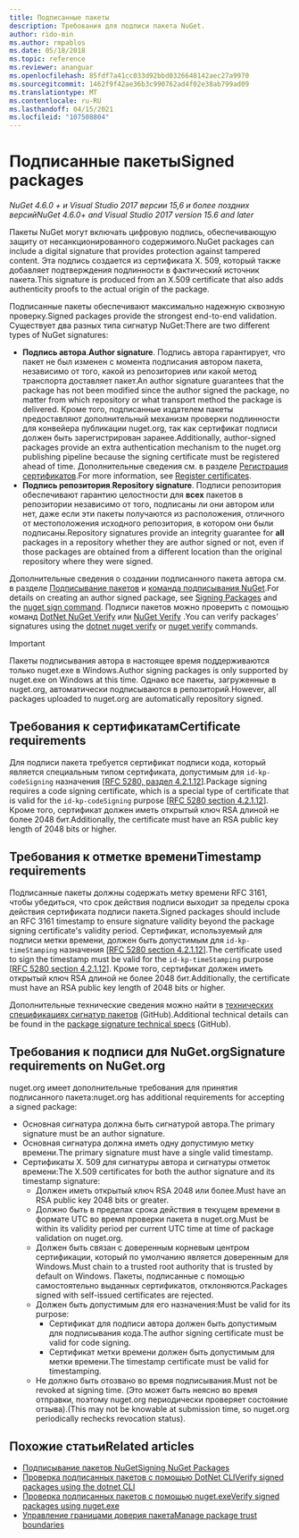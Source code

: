 ```yaml
---
title: Подписанные пакеты
description: Требования для подписи пакета NuGet.
author: rido-min
ms.author: rmpablos
ms.date: 05/18/2018
ms.topic: reference
ms.reviewer: ananguar
ms.openlocfilehash: 85fdf7a41cc033d92bbd0326648142aec27a9970
ms.sourcegitcommit: 1462f9f42ae36b3c990762ad4f02e38ab799ad09
ms.translationtype: MT
ms.contentlocale: ru-RU
ms.lasthandoff: 04/15/2021
ms.locfileid: "107508804"
---
```

# <a name="signed-packages"></a><span data-ttu-id="c282f-103">Подписанные пакеты</span><span class="sxs-lookup"><span data-stu-id="c282f-103">Signed packages</span></span>

<span data-ttu-id="c282f-104">*NuGet 4.6.0 + и Visual Studio 2017 версии 15,6 и более поздних версий*</span><span class="sxs-lookup"><span data-stu-id="c282f-104">*NuGet 4.6.0+ and Visual Studio 2017 version 15.6 and later*</span></span>

<span data-ttu-id="c282f-105">Пакеты NuGet могут включать цифровую подпись, обеспечивающую защиту от несанкционированного содержимого.</span><span class="sxs-lookup"><span data-stu-id="c282f-105">NuGet packages can include a digital signature that provides protection against tampered content.</span></span> <span data-ttu-id="c282f-106">Эта подпись создается из сертификата X. 509, который также добавляет подтверждения подлинности в фактический источник пакета.</span><span class="sxs-lookup"><span data-stu-id="c282f-106">This signature is produced from an X.509 certificate that also adds authenticity proofs to the actual origin of the package.</span></span>

<span data-ttu-id="c282f-107">Подписанные пакеты обеспечивают максимально надежную сквозную проверку.</span><span class="sxs-lookup"><span data-stu-id="c282f-107">Signed packages provide the strongest end-to-end validation.</span></span> <span data-ttu-id="c282f-108">Существует два разных типа сигнатур NuGet:</span><span class="sxs-lookup"><span data-stu-id="c282f-108">There are two different types of NuGet signatures:</span></span>
- <span data-ttu-id="c282f-109">**Подпись автора**.</span><span class="sxs-lookup"><span data-stu-id="c282f-109">**Author signature**.</span></span> <span data-ttu-id="c282f-110">Подпись автора гарантирует, что пакет не был изменен с момента подписания автором пакета, независимо от того, какой из репозиториев или какой метод транспорта доставляет пакет.</span><span class="sxs-lookup"><span data-stu-id="c282f-110">An author signature guarantees that the package has not been modified since the author signed the package, no matter from which repository or what transport method the package is delivered.</span></span> <span data-ttu-id="c282f-111">Кроме того, подписанные издателем пакеты предоставляют дополнительный механизм проверки подлинности для конвейера публикации nuget.org, так как сертификат подписи должен быть зарегистрирован заранее.</span><span class="sxs-lookup"><span data-stu-id="c282f-111">Additionally, author-signed packages provide an extra authentication mechanism to the nuget.org publishing pipeline because the signing certificate must be registered ahead of time.</span></span> <span data-ttu-id="c282f-112">Дополнительные сведения см. в разделе [Регистрация сертификатов](#signature-requirements-on-nugetorg).</span><span class="sxs-lookup"><span data-stu-id="c282f-112">For more information, see [Register certificates](#signature-requirements-on-nugetorg).</span></span>
- <span data-ttu-id="c282f-113">**Подпись репозитория**.</span><span class="sxs-lookup"><span data-stu-id="c282f-113">**Repository signature**.</span></span> <span data-ttu-id="c282f-114">Подписи репозитория обеспечивают гарантию целостности для **всех** пакетов в репозитории независимо от того, подписаны ли они автором или нет, даже если эти пакеты получаются из расположения, отличного от местоположения исходного репозитория, в котором они были подписаны.</span><span class="sxs-lookup"><span data-stu-id="c282f-114">Repository signatures provide an integrity guarantee for **all** packages in a repository whether they are author signed or not, even if those packages are obtained from a different location than the original repository where they were signed.</span></span>   

<span data-ttu-id="c282f-115">Дополнительные сведения о создании подписанного пакета автора см. в разделе [Подписывание пакетов](../create-packages/Sign-a-package.md) и [команда подписывания NuGet](../reference/cli-reference/cli-ref-sign.md).</span><span class="sxs-lookup"><span data-stu-id="c282f-115">For details on creating an author signed package, see [Signing Packages](../create-packages/Sign-a-package.md) and the [nuget sign command](../reference/cli-reference/cli-ref-sign.md).</span></span> <span data-ttu-id="c282f-116">Подписи пакетов можно проверить с помощью команд [DotNet NuGet Verify](/dotnet/core/tools/dotnet-nuget-verify) или [NuGet Verify](../reference/cli-reference/cli-ref-verify.md) .</span><span class="sxs-lookup"><span data-stu-id="c282f-116">You can verify packages' signatures using the [dotnet nuget verify](/dotnet/core/tools/dotnet-nuget-verify) or [nuget verify](../reference/cli-reference/cli-ref-verify.md) commands.</span></span>

> [!Important]
> <span data-ttu-id="c282f-117">Пакеты подписывания автора в настоящее время поддерживаются только nuget.exe в Windows.</span><span class="sxs-lookup"><span data-stu-id="c282f-117">Author signing packages is only supported by nuget.exe on Windows at this time.</span></span> <span data-ttu-id="c282f-118">Однако все пакеты, загруженные в nuget.org, автоматически подписываются в репозиторий.</span><span class="sxs-lookup"><span data-stu-id="c282f-118">However, all packages uploaded to nuget.org are automatically repository signed.</span></span>

## <a name="certificate-requirements"></a><span data-ttu-id="c282f-119">Требования к сертификатам</span><span class="sxs-lookup"><span data-stu-id="c282f-119">Certificate requirements</span></span>

<span data-ttu-id="c282f-120">Для подписи пакета требуется сертификат подписи кода, который является специальным типом сертификата, допустимым для `id-kp-codeSigning` назначения [[RFC 5280, раздел 4.2.1.12](https://tools.ietf.org/html/rfc5280#section-4.2.1.12)].</span><span class="sxs-lookup"><span data-stu-id="c282f-120">Package signing requires a code signing certificate, which is a special type of certificate that is valid for the `id-kp-codeSigning` purpose [[RFC 5280 section 4.2.1.12](https://tools.ietf.org/html/rfc5280#section-4.2.1.12)].</span></span> <span data-ttu-id="c282f-121">Кроме того, сертификат должен иметь открытый ключ RSA длиной не более 2048 бит.</span><span class="sxs-lookup"><span data-stu-id="c282f-121">Additionally, the certificate must have an RSA public key length of 2048 bits or higher.</span></span>

## <a name="timestamp-requirements"></a><span data-ttu-id="c282f-122">Требования к отметке времени</span><span class="sxs-lookup"><span data-stu-id="c282f-122">Timestamp requirements</span></span>

<span data-ttu-id="c282f-123">Подписанные пакеты должны содержать метку времени RFC 3161, чтобы убедиться, что срок действия подписи выходит за пределы срока действия сертификата подписи пакета.</span><span class="sxs-lookup"><span data-stu-id="c282f-123">Signed packages should include an RFC 3161 timestamp to ensure signature validity beyond the package signing certificate's validity period.</span></span> <span data-ttu-id="c282f-124">Сертификат, используемый для подписи метки времени, должен быть допустимым для `id-kp-timeStamping` назначения [[RFC 5280 section 4.2.1.12](https://tools.ietf.org/html/rfc5280#section-4.2.1.12)].</span><span class="sxs-lookup"><span data-stu-id="c282f-124">The certificate used to sign the timestamp must be valid for the `id-kp-timeStamping` purpose [[RFC 5280 section 4.2.1.12](https://tools.ietf.org/html/rfc5280#section-4.2.1.12)].</span></span> <span data-ttu-id="c282f-125">Кроме того, сертификат должен иметь открытый ключ RSA длиной не более 2048 бит.</span><span class="sxs-lookup"><span data-stu-id="c282f-125">Additionally, the certificate must have an RSA public key length of 2048 bits or higher.</span></span>

<span data-ttu-id="c282f-126">Дополнительные технические сведения можно найти в [технических спецификациях сигнатур пакетов](https://github.com/NuGet/Home/wiki/Package-Signatures-Technical-Details) (GitHub).</span><span class="sxs-lookup"><span data-stu-id="c282f-126">Additional technical details can be found in the [package signature technical specs](https://github.com/NuGet/Home/wiki/Package-Signatures-Technical-Details) (GitHub).</span></span>

## <a name="signature-requirements-on-nugetorg"></a><span data-ttu-id="c282f-127">Требования к подписи для NuGet.org</span><span class="sxs-lookup"><span data-stu-id="c282f-127">Signature requirements on NuGet.org</span></span>

<span data-ttu-id="c282f-128">nuget.org имеет дополнительные требования для принятия подписанного пакета:</span><span class="sxs-lookup"><span data-stu-id="c282f-128">nuget.org has additional requirements for accepting a signed package:</span></span>

- <span data-ttu-id="c282f-129">Основная сигнатура должна быть сигнатурой автора.</span><span class="sxs-lookup"><span data-stu-id="c282f-129">The primary signature must be an author signature.</span></span>
- <span data-ttu-id="c282f-130">Основная сигнатура должна иметь одну допустимую метку времени.</span><span class="sxs-lookup"><span data-stu-id="c282f-130">The primary signature must have a single valid timestamp.</span></span>
- <span data-ttu-id="c282f-131">Сертификаты X. 509 для сигнатуры автора и сигнатуры отметок времени:</span><span class="sxs-lookup"><span data-stu-id="c282f-131">The X.509 certificates for both the author signature and its timestamp signature:</span></span>
  - <span data-ttu-id="c282f-132">Должен иметь открытый ключ RSA 2048 или более.</span><span class="sxs-lookup"><span data-stu-id="c282f-132">Must have an RSA public key 2048 bits or greater.</span></span>
  - <span data-ttu-id="c282f-133">Должно быть в пределах срока действия в текущем времени в формате UTC во время проверки пакета в nuget.org.</span><span class="sxs-lookup"><span data-stu-id="c282f-133">Must be within its validity period per current UTC time at time of package validation on nuget.org.</span></span>
  - <span data-ttu-id="c282f-134">Должен быть связан с доверенным корневым центром сертификации, который по умолчанию является доверенным для Windows.</span><span class="sxs-lookup"><span data-stu-id="c282f-134">Must chain to a trusted root authority that is trusted by default on Windows.</span></span> <span data-ttu-id="c282f-135">Пакеты, подписанные с помощью самостоятельно выданных сертификатов, отклоняются.</span><span class="sxs-lookup"><span data-stu-id="c282f-135">Packages signed with self-issued certificates are rejected.</span></span>
  - <span data-ttu-id="c282f-136">Должен быть допустимым для его назначения:</span><span class="sxs-lookup"><span data-stu-id="c282f-136">Must be valid for its purpose:</span></span> 
    - <span data-ttu-id="c282f-137">Сертификат для подписи автора должен быть допустимым для подписывания кода.</span><span class="sxs-lookup"><span data-stu-id="c282f-137">The author signing certificate must be valid for code signing.</span></span>
    - <span data-ttu-id="c282f-138">Сертификат метки времени должен быть допустимым для метки времени.</span><span class="sxs-lookup"><span data-stu-id="c282f-138">The timestamp certificate must be valid for timestamping.</span></span>
  - <span data-ttu-id="c282f-139">Не должно быть отозвано во время подписывания.</span><span class="sxs-lookup"><span data-stu-id="c282f-139">Must not be revoked at signing time.</span></span> <span data-ttu-id="c282f-140">(Это может быть неясно во время отправки, поэтому nuget.org периодически проверяет состояние отзыва).</span><span class="sxs-lookup"><span data-stu-id="c282f-140">(This may not be knowable at submission time, so nuget.org periodically rechecks revocation status).</span></span>
  
  
## <a name="related-articles"></a><span data-ttu-id="c282f-141">Похожие статьи</span><span class="sxs-lookup"><span data-stu-id="c282f-141">Related articles</span></span>

- [<span data-ttu-id="c282f-142">Подписывание пакетов NuGet</span><span class="sxs-lookup"><span data-stu-id="c282f-142">Signing NuGet Packages</span></span>](../create-packages/Sign-a-Package.md)
- [<span data-ttu-id="c282f-143">Проверка подписанных пакетов с помощью DotNet CLI</span><span class="sxs-lookup"><span data-stu-id="c282f-143">Verify signed packages using the dotnet CLI</span></span>](/dotnet/core/tools/dotnet-nuget-verify)
- [<span data-ttu-id="c282f-144">Проверка подписанных пакетов с помощью nuget.exe</span><span class="sxs-lookup"><span data-stu-id="c282f-144">Verify signed packages using nuget.exe</span></span>](../reference/cli-reference/cli-ref-verify.md)
- [<span data-ttu-id="c282f-145">Управление границами доверия пакета</span><span class="sxs-lookup"><span data-stu-id="c282f-145">Manage package trust boundaries</span></span>](../consume-packages/installing-signed-packages.md)
